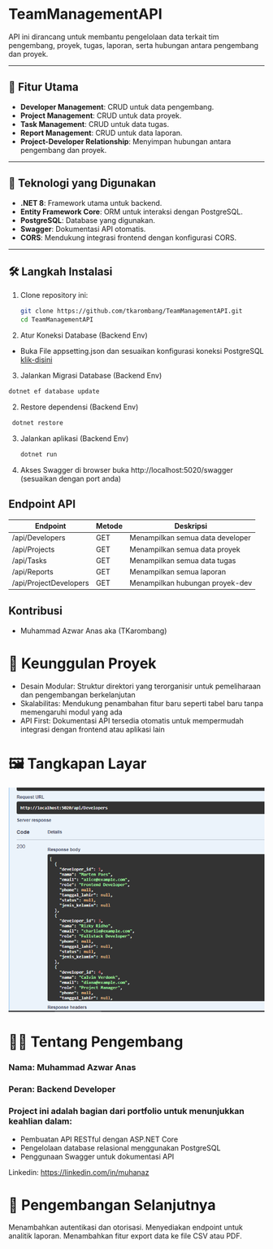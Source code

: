 # TeamManagementAPI

API ini dirancang untuk membantu pengelolaan data terkait tim pengembang, proyek, tugas, laporan, serta hubungan antara pengembang dan proyek.

---

## 📜 Fitur Utama

- **Developer Management**: CRUD untuk data pengembang.
- **Project Management**: CRUD untuk data proyek.
- **Task Management**: CRUD untuk data tugas.
- **Report Management**: CRUD untuk data laporan.
- **Project-Developer Relationship**: Menyimpan hubungan antara pengembang dan proyek.

---

## 🔧 Teknologi yang Digunakan

- **.NET 8**: Framework utama untuk backend.
- **Entity Framework Core**: ORM untuk interaksi dengan PostgreSQL.
- **PostgreSQL**: Database yang digunakan.
- **Swagger**: Dokumentasi API otomatis.
- **CORS**: Mendukung integrasi frontend dengan konfigurasi CORS.

---

## 🛠️ Langkah Instalasi

1. Clone repository ini:
   ```bash
   git clone https://github.com/tkarombang/TeamManagementAPI.git
   cd TeamManagementAPI
   ```
2. Atur Koneksi Database (Backend Env)

- Buka File appsetting.json dan sesuaikan konfigurasi koneksi PostgreSQL [klik-disini](https://github.com/tkarombang/Backend_API-PostgreSQL_dotnet-8)

3. Jalankan Migrasi Database (Backend Env)

```bash
dotnet ef database update
```

2. Restore dependensi (Backend Env)

```bash
 dotnet restore
```

3. Jalankan aplikasi (Backend Env)

   ```bash
   dotnet run
   ```

4. Akses Swagger di browser
   buka http://localhost:5020/swagger (sesuaikan dengan port anda)

## Endpoint API

| Endpoint               | Metode | Deskripsi                        |
| ---------------------- | ------ | -------------------------------- |
| /api/Developers        | GET    | Menampilkan semua data developer |
| /api/Projects          | GET    | Menampilkan semua data proyek    |
| /api/Tasks             | GET    | Menampilkan semua data tugas     |
| /api/Reports           | GET    | Menampilkan semua laporan        |
| /api/ProjectDevelopers | GET    | Menampilkan hubungan proyek-dev  |

## Kontribusi

- Muhammad Azwar Anas aka (TKarombang)

# 🌟 Keunggulan Proyek

- Desain Modular: Struktur direktori yang terorganisir untuk pemeliharaan dan pengembangan berkelanjutan
- Skalabilitas: Mendukung penambahan fitur baru seperti tabel baru tanpa memengaruhi modul yang ada
- API First: Dokumentasi API tersedia otomatis untuk mempermudah integrasi dengan frontend atau aplikasi lain

# 🖼️ Tangkapan Layar

![API](./asset/API-Swagger.png)

# 👨‍💻 Tentang Pengembang
### Nama: Muhammad Azwar Anas
### Peran: Backend Developer
### Project ini adalah bagian dari portfolio untuk menunjukkan keahlian dalam:

- Pembuatan API RESTful dengan ASP.NET Core
- Pengelolaan database relasional menggunakan PostgreSQL
- Penggunaan Swagger untuk dokumentasi API

Linkedin: https://linkedin.com/in/muhanaz

# 🚀 Pengembangan Selanjutnya

Menambahkan autentikasi dan otorisasi.
Menyediakan endpoint untuk analitik laporan.
Menambahkan fitur export data ke file CSV atau PDF.
